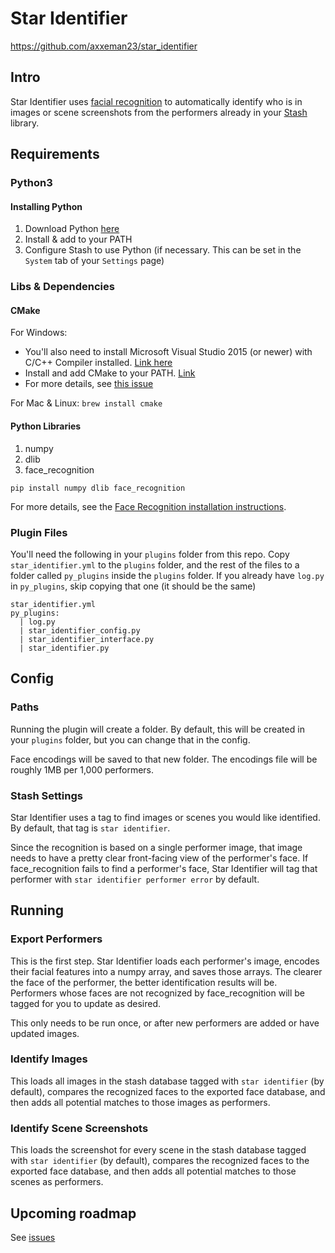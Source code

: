 # Star Identifier

https://github.com/axxeman23/star_identifier

## Intro

Star Identifier uses [facial recognition](https://github.com/ageitgey/face_recognition) to automatically identify who is in images or scene screenshots from the performers already in your [Stash](https://github.com/stashapp/stash) library.

## Requirements

### Python3

#### Installing Python

1. Download Python [here](https://www.python.org/downloads/)
2. Install & add to your PATH
3. Configure Stash to use Python (if necessary. This can be set in the `System` tab of your `Settings` page)

### Libs & Dependencies

#### CMake

For Windows:

- You'll also need to install Microsoft Visual Studio 2015 (or newer) with C/C++ Compiler installed. [Link here](https://visualstudio.microsoft.com/downloads/)
- Install and add CMake to your PATH. [Link](https://cmake.org/download/)
- For more details, see [this issue](https://github.com/ageitgey/face_recognition/issues/175)

For Mac & Linux:
`brew install cmake`

#### Python Libraries

1. numpy
2. dlib
3. face_recognition

`pip install numpy dlib face_recognition`

For more details, see the [Face Recognition installation instructions](https://github.com/ageitgey/face_recognition#installation).

### Plugin Files

You'll need the following in your `plugins` folder from this repo. Copy `star_identifier.yml` to the `plugins` folder, and the rest of the files to a folder called `py_plugins` inside the `plugins` folder. If you already have `log.py` in `py_plugins`, skip copying that one (it should be the same)

```
star_identifier.yml
py_plugins:
  | log.py
  | star_identifier_config.py
  | star_identifier_interface.py
  | star_identifier.py
```

## Config

### Paths

Running the plugin will create a folder. By default, this will be created in your `plugins` folder, but you can change that in the config.

Face encodings will be saved to that new folder. The encodings file will be roughly 1MB per 1,000 performers.

### Stash Settings

Star Identifier uses a tag to find images or scenes you would like identified. By default, that tag is `star identifier`.

Since the recognition is based on a single performer image, that image needs to have a pretty clear front-facing view of the performer's face. If face_recognition fails to find a performer's face, Star Identifier will tag that performer with `star identifier performer error` by default.

## Running

### Export Performers

This is the first step. Star Identifier loads each performer's image, encodes their facial features into a numpy array, and saves those arrays. The clearer the face of the performer, the better identification results will be. Performers whose faces are not recognized by face_recognition will be tagged for you to update as desired.

This only needs to be run once, or after new performers are added or have updated images.

### Identify Images

This loads all images in the stash database tagged with `star identifier` (by default), compares the recognized faces to the exported face database, and then adds all potential matches to those images as performers.

### Identify Scene Screenshots

This loads the screenshot for every scene in the stash database tagged with `star identifier` (by default), compares the recognized faces to the exported face database, and then adds all potential matches to those scenes as performers.

## Upcoming roadmap

See [issues](https://github.com/axxeman23/star_identifier/issues)

